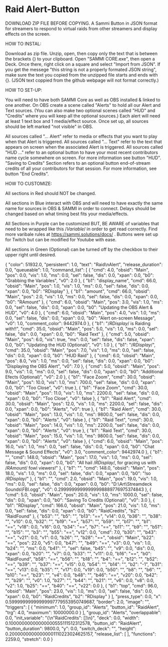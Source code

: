 # Raid Alert-Button
DOWNLOAD ZIP FILE BEFORE COPYING. A Sammi Button in JSON format for streamers to respond to virtual raids from other streamers and display effects on the screen.

HOW TO INSTAL:
 
Download as zip file. Unzip, open, then copy only the text that is between the brackets {} to your clipboard. Open "SAMMI CORE.exe", then open a Deck. Once there, right click on a square and select "Import from JSON". If you get the messege "this string is not a properly formated JSON string", make sure the text you copied from the unzipped file starts and ends with {}. (JSON text coppied from the github webpage will not format correctly.) 


HOW TO SET-UP: 

You will need to have both SAMMI Core as well as OBS installed & linked to one another. On OBS create a scene called "Alerts" to hold all our Alert and Text sources. (You can also make two optional scenes called "HUD" and "Credits" where you will keep all the optional sources.) Each alert will need at least 1 text box and 1 media/effect source. Once set up, all sources should be left marked "not visible" in OBS. 

All sources called "... Alert" refer to media or effects that you want to play when that Alert is triggered. All sources called "... Text" refer to the text that appears on screen when the associated Alert is triggered. All sources called "HUD ..." refer to an optional button to have your most recent contributors name cycle somewhere on screen. For more information see button "HUD". "Saving to Credits" Section refers to an optional button end-of-stream credits of all your contributors for that session. For more information, see button "End Credits". 


HOW TO CUSTOMIZE:

All sections in Red should NOT be changed.

All sections in Blue interact with OBS and will need to have exactly the same name for sources in OBS & SAMMI in order to connect. Delays should be changed based on what timing best fits your media/effects.

All Sections in Purple can be customized BUT, BE AWARE of variables that need to be wrapped like this /$Variable$/ in order to get read correctly. Find more varibale rules at https://sammi.solutions/docs/ . Buttons were set up for Twitch but can be modified for Youtube with ease.  

All sections in Green (Optional) can be turned off by the checkbox to their upper right until desired.

{ "color": 51932.0, "persistent": 1.0, "text": "Raid\nAlert", "release_duration": 0.0, "queueable": 1.0, "command_list": [ { "cmd": 4.0, "obsid": "Main", "pos": 0.0, "vis": 1.0, "ms": 0.0, "sel": false, "dis": 0.0, "xpan": 0.0, "b0": "Grabbing the Variables", "v0": 2.0 }, { "b1": "display_name", "cmd": 66.0, "obsid": "Main", "pos": 1.0, "vis": 1.0, "ms": 0.0, "sel": false, "dis": 0.0, "xpan": 0.0, "b0": "RDisplay" }, { "b1": "amount", "cmd": 66.0, "obsid": "Main", "pos": 2.0, "vis": 1.0, "ms": 0.0, "sel": false, "dis": 0.0, "xpan": 0.0, "b0": "RAmount" }, { "cmd": 6.0, "obsid": "Main", "pos": 3.0, "vis": 1.0, "ms": 0.0, "sel": false, "dis": 0.0, "xpan": 0.0, "b0": "Updating the OBS Alert & HUD", "v0": 4.0 }, { "cmd": 6.0, "obsid": "Main", "pos": 4.0, "vis": 1.0, "ms": 0.0, "sel": false, "dis": 0.0, "xpan": 0.0, "b0": "Alert on-screen Message", "v0": 1.0, "comment_color": 9442974.0 }, { "b1": "\/$RDisplay$\/ is Raiding with!!", "cmd": 35.0, "obsid": "Main", "pos": 5.0, "vis": 1.0, "ms": 0.0, "sel": false, "dis": 0.0, "xpan": 0.0, "b0": "Raid Text" }, { "cmd": 5.0, "obsid": "Main", "pos": 6.0, "vis": true, "ms": 0.0, "sel": false, "dis": false, "xpan": 0.0, "b0": "Updating the HUD (Optional)", "v0": 1.0 }, { "b1": "\/$RDisplay$\/", "cmd": 35.0, "obsid": "Main", "pos": 7.0, "vis": 1.0, "ms": 0.0, "sel": false, "dis": 0.0, "xpan": 0.0, "b0": "HUD Raid" }, { "cmd": 6.0, "obsid": "Main", "pos": 8.0, "vis": 1.0, "ms": 0.0, "sel": false, "dis": 0.0, "xpan": 0.0, "b0": "Displaying the OBS Alert", "v0": 7.0 }, { "cmd": 5.0, "obsid": "Main", "pos": 9.0, "vis": 1.0, "ms": 0.0, "sel": false, "dis": 0.0, "xpan": 0.0, "b0": "Additional Efects (Optional)", "v0": 2.0 }, { "b1": "Face Zoom", "cmd": 30.0, "obsid": "Main", "pos": 10.0, "vis": 1.0, "ms": 700.0, "sel": false, "dis": 0.0, "xpan": 0.0, "b0": "Too Close", "v0": true }, { "b1": "Face Zoom", "cmd": 30.0, "obsid": "Main", "pos": 11.0, "vis": 1.0, "ms": 2200.0, "sel": false, "dis": 0.0, "xpan": 0.0, "b0": "Too Close", "v0": false }, { "b1": "Raid Alert", "cmd": 30.0, "obsid": "Main", "pos": 12.0, "vis": 1.0, "ms": 2200.0, "sel": false, "dis": 0.0, "xpan": 0.0, "b0": "Alerts", "v0": true }, { "b1": "Raid Alert", "cmd": 30.0, "obsid": "Main", "pos": 13.0, "vis": 1.0, "ms": 9800.0, "sel": false, "dis": 0.0, "xpan": 0.0, "b0": "Alerts", "v0": false }, { "b1": "Raid Text", "cmd": 30.0, "obsid": "Main", "pos": 14.0, "vis": 1.0, "ms": 2200.0, "sel": false, "dis": 0.0, "xpan": 0.0, "b0": "Alerts", "v0": true }, { "b1": "Raid Text", "cmd": 30.0, "obsid": "Main", "pos": 15.0, "vis": 1.0, "ms": 9800.0, "sel": false, "dis": 0.0, "xpan": 0.0, "b0": "Alerts", "v0": false }, { "cmd": 6.0, "obsid": "Main", "pos": 16.0, "vis": 1.0, "ms": 0.0, "sel": false, "dis": 0.0, "xpan": 0.0, "b0": "Chat Message & Sound Effects", "v0": 3.0, "comment_color": 9442974.0 }, { "b1": "", "cmd": 148.0, "obsid": "Main", "pos": 17.0, "vis": 1.0, "ms": 0.0, "sel": false, "dis": 0.0, "xpan": 0.0, "b0": "All hail \/$RDisplay$\/, for gracing us with \/$RAmount$\/ fowl viewers!" }, { "b1": "", "cmd": 148.0, "obsid": "Main", "pos": 18.0, "vis": 1.0, "ms": 0.0, "sel": false, "dis": 0.0, "xpan": 0.0, "b0": "!so \/$RDisplay$\/" }, { "b1": "", "cmd": 2.0, "obsid": "Main", "pos": 19.0, "vis": 1.0, "ms": 0.0, "sel": false, "dis": 0.0, "xpan": 0.0, "b0": "D:\\Art\\Streamdeck Sounds\\FBI.ogg", "v0": 0.29999999999999998889776975374843 }, { "cmd": 5.0, "obsid": "Main", "pos": 20.0, "vis": 1.0, "ms": 1000.0, "sel": false, "dis": 0.0, "xpan": 0.0, "b0": "Saving To Credits (Optional)", "v0": 3.0 }, { "b1": "RDisplay", "cmd": 166.0, "obsid": "Main", "pos": 21.0, "vis": 1.0, "ms": 0.0, "sel": false, "dis": 0.0, "xpan": 0.0, "b0": "RaidCredits", "b2": "RaidFound" }, { "b53": "", "b5": "", "b13": "==", "v14": 0.0, "b36": "", "b38": "", "v10": 0.0, "b32": "", "b19": "==", "b57": "", "b59": "", "b17": "", "b1": "==", "v18": 0.0, "v16": 0.0, "b34": "==", "b7": "==", "b11": "", "b9": "", "b51": "", "b15": "", "b3": "", "b55": "==", "v12": 0.0, "cmd": 7.0, "b30": "", "b43": "==", "v21": 0.0, "v1": 0.0, "b26": "", "b28": "==", "obsid": "Main", "b22": "==", "pos": 22.0, "v5": 0.0, "b47": "", "b49": "==", "v3": 0.0, "vis": 1.0, "b24": "", "ms": 0.0, "b41": "", "sel": false, "b45": "", "v9": 0.0, "dis": 0.0, "xpan": 0.0, "b20": "", "v7": 0.0, "b33": "", "v11": 0.0, "b16": "==", "b0": "RaidFound", "b58": "==", "b56": "", "b18": "", "b4": "==", "b12": "", "b52": "==", "b39": "", "b37": "==", "v15": 0.0, "b54": "", "b14": "", "b2": "-1", "b31": "==", "v13": 0.0, "b35": "", "v17": 0.0, "v19": 0.0, "b50": "", "b8": "", "b6": "", "b10": "==", "b23": "", "v4": 0.0, "b48": "", "b46": "==", "v20": 0.0, "b42": "", "b29": "", "v0": 1.0, "b27": "", "b44": "", "b21": "", "v6": 0.0, "v8": 0.0, "v2": 1.0, "b25": "==", "b40": "==", "v22": 0.0 }, { "b1": "top", "cmd": 96.0, "obsid": "Main", "pos": 23.0, "vis": 1.0, "ms": 0.0, "sel": false, "dis": 0.0, "xpan": 0.0, "b0": "RaidCredits", "b2": "RDisplay" } ], "press_type": 0.0, "x": 0.59999999999999997779553950749687, "border": 2.0, "image": "", "triggers": [ { "minimum": 1.0, "group_id": "Alerts", "button_id": "RaidAlert", "trg": 4.0, "maximum": 10000000.0 } ], "group_id": "Alerts", "overlappable": 0.0, "init_variable": "{\n\"RaidCredits\": []\n}", "deck": 0.0, "width": 0.10000000000000000555111512312578, "button_id": "RaidAlert", "button_duration": 9800.0, "y": 0.0, "switch_deck": "", "height": 0.20000000000000001110223024625157, "release_list": [ ], "functions": 2259.0, "stretch": 0.0 }

